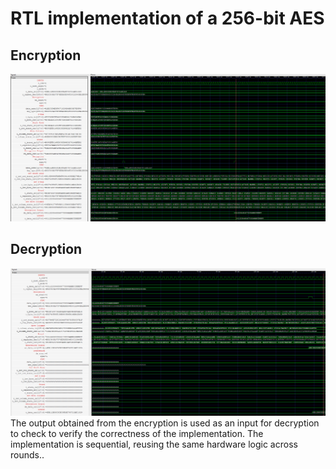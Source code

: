 # RTL implementation of a 256-bit AES 
## Encryption 
![Encryption-256](Encryption-256.png)
## Decryption 
![Decryption-256](Decryption-256.png)
The output obtained from the encryption is used as an input for decryption to check to verify the correctness of the implementation. The implementation  is sequential, reusing the same hardware logic across rounds..
